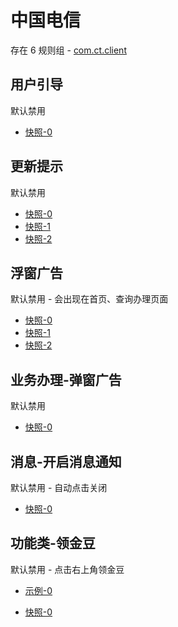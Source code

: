 # 中国电信

存在 6 规则组 - [com.ct.client](/src/apps/com.ct.client.ts)

## 用户引导

默认禁用

- [快照-0](https://i.gkd.li/import/12508971)

## 更新提示

默认禁用

- [快照-0](https://i.gkd.li/import/12819594)
- [快照-1](https://i.gkd.li/import/13316168)
- [快照-2](https://i.gkd.li/import/13695096)

## 浮窗广告

默认禁用 - 会出现在首页、查询办理页面

- [快照-0](https://i.gkd.li/import/12819676)
- [快照-1](https://i.gkd.li/import/12913735)
- [快照-2](https://i.gkd.li/import/13043345)

## 业务办理-弹窗广告

默认禁用

- [快照-0](https://i.gkd.li/import/12913804)

## 消息-开启消息通知

默认禁用 - 自动点击关闭

- [快照-0](https://i.gkd.li/import/13043522)

## 功能类-领金豆

默认禁用 - 点击右上角领金豆

- [示例-0](https://m.gkd.li/57941037/fe4862c7-44ce-4d2f-9f3f-1621a373b075)

- [快照-0](https://i.gkd.li/import/14121382)
